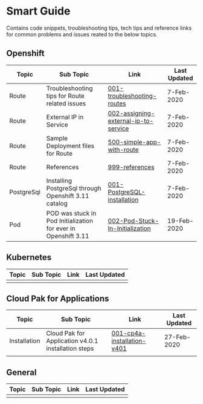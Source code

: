 # Smart Guide

Contains code snippets, troubleshooting tips, tech tips and reference links for common problems and issues reated to the below topics.


## Openshift

| Topic         | Sub Topic                     |Link                       | Last Updated| 
| ------------- | -------------                 |-------------              |------------- |
| Route         | Troubleshooting tips for Route related issues |                             [001-troubleshooting-routes](https://github.com/GandhiCloud/developers-guide/tree/master/Openshift/Routes/001-troubleshooting-routes)   | 7-Feb-2020 |
| Route         | External IP in Service |                             [002-assigning-external-ip-to-service](https://github.com/GandhiCloud/developers-guide/tree/master/Openshift/Routes/002-assigning-external-ip-to-service)   |7-Feb-2020 |
| Route         | Sample Deployment files for Route |                             [500-simple-app-with-route](https://github.com/GandhiCloud/developers-guide/tree/master/Openshift/Routes/500-simple-app-with-route)   |7-Feb-2020 |
| Route         | References|                                                      [999-references](https://github.com/GandhiCloud/developers-guide/tree/master/Openshift/Routes/999-references)   |7-Feb-2020 |
| PostgreSql    | Installing PostgreSql through Openshift 3.11 catalog |                             [001-PostgreSQL-installation](https://github.com/GandhiCloud/developers-guide/tree/master/Openshift/General/001-PostgreSQL-installation)   |7-Feb-2020 |
| Pod           | POD was stuck in Pod Initialization for ever in Openshift 3.11 |                             [002-Pod-Stuck-In-Initialization](https://github.com/GandhiCloud/smart-guide/tree/master/Openshift/General/002-Pod-Stuck-In-Initialization)   |19-Feb-2020 |


## Kubernetes

| Topic                 | Sub Topic                     |Link                       | Last Updated| 
| -------------         | -------------                 |-------------              |------------- |
|                   |  |                             |  |


## Cloud Pak for Applications

| Topic                 | Sub Topic                     |Link                       | Last Updated| 
| -------------         | -------------                 |-------------              |------------- |
| Installation         | Cloud Pak for Application v4.0.1 installation steps |                             [001-cp4a-installation-v401](https://github.com/GandhiCloud/developers-guide/tree/master/CloudPakForApplication/001-cp4a-installation-v401)   | 27-Feb-2020 |
|                   |  |                             |  |

## General

| Topic                 | Sub Topic                     |Link                       | Last Updated| 
| -------------         | -------------                 |-------------              |------------- |
|                   |  |                              |  |


